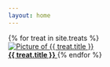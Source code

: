 ```yaml
---
layout: home
---
```


  <div class="cb-grid">
    {% for treat in site.treats %}
    <a href="{{ treat.url | relative_url }}">
      <div class="frame">
        <img alt="Picture of {{ treat.title }}" src="{{ "assets/imgs/" | relative_url}}{{ treat.picture }}-small.jpg">
      </div>
      <span class="text-lowercase"><b>{{ treat.title }}</b></span>
    </a>
    {% endfor %}
  </div>
